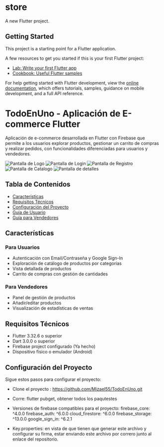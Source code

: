 # store

A new Flutter project.

## Getting Started

This project is a starting point for a Flutter application.

A few resources to get you started if this is your first Flutter project:

- [Lab: Write your first Flutter app](https://docs.flutter.dev/get-started/codelab)
- [Cookbook: Useful Flutter samples](https://docs.flutter.dev/cookbook)

For help getting started with Flutter development, view the
[online documentation](https://docs.flutter.dev/), which offers tutorials,
samples, guidance on mobile development, and a full API reference.

# TodoEnUno - Aplicación de E-commerce Flutter


Aplicación de e-commerce desarrollada en Flutter con Firebase que permite a los usuarios explorar productos, gestionar un carrito de compras y realizar pedidos, con funcionalidades diferenciadas para usuarios y vendedores.

![Pantalla de Logo](assets/screenshots/Screenshot_1754861983.png) ![Pantalla de Login](assets/screenshots/Screenshot_1754861987.png)
![Pantalla de Registro](assets/screenshots/Screenshot_1754861990.png) ![Pantalla de Catalogo](assets/screenshots/Screenshot_1754862180.png) ![Pantalla de detalles](assets/screenshots/Screenshot_1754862660.png) 

## Tabla de Contenidos
- [Características](#características)
- [Requisitos Técnicos](#requisitos-técnicos)
- [Configuración del Proyecto](#configuración-del-proyecto)
- [Guía de Usuario](#guía-de-usuario)
- [Guía para Vendedores](#guía-para-vendedores)

## Características

### Para Usuarios
- Autenticación con Email/Contraseña y Google Sign-In
- Exploración de catálogo de productos por categorías
- Vista detallada de productos
- Carrito de compras con gestión de cantidades

### Para Vendedores
- Panel de gestión de productos
- Añadir/editar productos
- Visualización de estadísticas de ventas

## Requisitos Técnicos

- Flutter 3.32.6 o superior
- Dart 3.0.0 o superior
- Firebase project configurado (Ya hecho)
- Dispositivo físico o emulador (Android)

## Configuración del Proyecto

Sigue estos pasos para configurar el proyecto:

- Clone el proyecto : https://github.com/Mizael55/TodoEnUno.git
- Corre: flutter pubget, obtener todos los paqutestes
- Versiones de firebase compatibles para el proyecto: 
  firebase_core: ^4.0.0
  firebase_auth: ^6.0.0
  cloud_firestore: ^6.0.0
  firebase_storage: ^13.0.0
  google_sign_in: ^6.2.1

- Key.properties: en vista de que tienen que generar este archivo y configurar su firma, estar enviando este archivo 
  por correro junto   al  enlace del repositorio.

